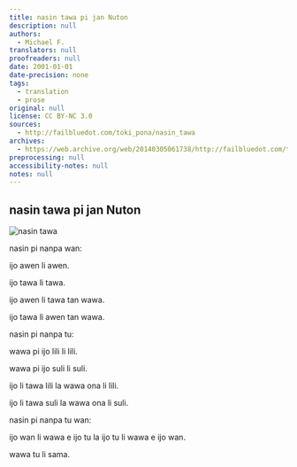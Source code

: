 ```yaml
---
title: nasin tawa pi jan Nuton
description: null
authors:
  - Michael F.
translators: null
proofreaders: null
date: 2001-01-01
date-precision: none
tags:
  - translation
  - prose
original: null
license: CC BY-NC 3.0
sources:
  - http://failbluedot.com/toki_pona/nasin_tawa
archives:
  - https://web.archive.org/web/20140305061738/http://failbluedot.com/toki_pona/nasin_tawa
preprocessing: null
accessibility-notes: null
notes: null
---
```


## nasin tawa pi jan Nuton

![nasin tawa](https://web.archive.org/web/20140305061738im_/http://failbluedot.com/images/newton.jpg)

nasin pi nanpa wan:

ijo awen li awen.

ijo tawa li tawa.

ijo awen li tawa tan wawa.

ijo tawa li awen tan wawa.

nasin pi nanpa tu:

wawa pi ijo lili li lili.

wawa pi ijo suli li suli.

ijo li tawa lili la wawa ona li lili.

ijo li tawa suli la wawa ona li suli.

nasin pi nanpa tu wan:

ijo wan li wawa e ijo tu la ijo tu li wawa e ijo wan.

wawa tu li sama.
